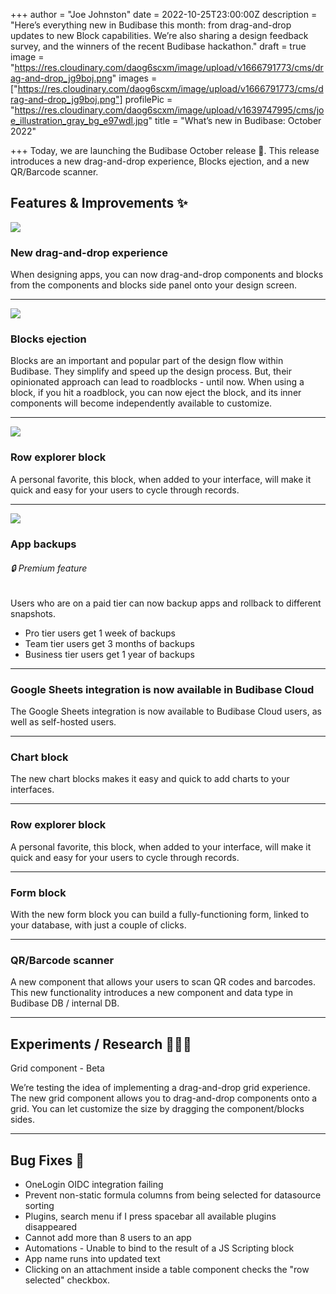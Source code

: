 +++
author = "Joe Johnston"
date = 2022-10-25T23:00:00Z
description = "Here’s everything new in Budibase this month: from drag-and-drop updates to new Block capabilities. We’re also sharing a design feedback survey, and the winners of the recent Budibase hackathon."
draft = true
image = "https://res.cloudinary.com/daog6scxm/image/upload/v1666791773/cms/drag-and-drop_jg9boj.png"
images = ["https://res.cloudinary.com/daog6scxm/image/upload/v1666791773/cms/drag-and-drop_jg9boj.png"]
profilePic = "https://res.cloudinary.com/daog6scxm/image/upload/v1639747995/cms/joe_illustration_gray_bg_e97wdl.jpg"
title = "What’s new in Budibase: October 2022"

+++
Today, we are launching the Budibase October release 🎉. This release introduces a new drag-and-drop experience, Blocks ejection, and a new QR/Barcode scanner.

## Features & Improvements ✨

![](https://res.cloudinary.com/daog6scxm/image/upload/v1666791773/cms/drag-and-drop_jg9boj.png)

### New drag-and-drop experience

When designing apps, you can now drag-and-drop components and blocks from the components and blocks side panel onto your design screen.

***

![](https://res.cloudinary.com/daog6scxm/image/upload/v1666791902/cms/Block-ejection_sjx8vh.png)

### Blocks ejection

Blocks are an important and popular part of the design flow within Budibase. They simplify and speed up the design process. But, their opinionated approach can lead to roadblocks - until now. When using a block, if you hit a roadblock, you can now eject the block, and its inner components will become independently available to customize.

***

![](https://res.cloudinary.com/daog6scxm/image/upload/v1666791947/cms/row-explorer_tsdci6.png)

### Row explorer block

A personal favorite, this block, when added to your interface, will make it quick and easy for your users to cycle through records.

***

![](https://res.cloudinary.com/daog6scxm/image/upload/v1666792090/cms/backups_ynlpls.png)

### App backups

###### 🔒 Premium feature

Users who are on a paid tier can now backup apps and rollback to different snapshots.

* Pro tier users get 1 week of backups
* Team tier users get 3 months of backups
* Business tier users get 1 year of backups

***

### Google Sheets integration is now available in Budibase Cloud

The Google Sheets integration is now available to Budibase Cloud users, as well as self-hosted users.

***

### Chart block

The new chart blocks makes it easy and quick to add charts to your interfaces.

***

### Row explorer block

A personal favorite, this block, when added to your interface, will make it quick and easy for your users to cycle through records.

***

### Form block

With the new form block you can build a fully-functioning form, linked to your database, with just a couple of clicks.

***

### QR/Barcode scanner

A new component that allows your users to scan QR codes and barcodes. This new functionality introduces a new component and data type in Budibase DB / internal DB.

***

## Experiments / Research 👩🏻‍🔬

Grid component - Beta

We’re testing the idea of implementing a drag-and-drop grid experience. The new grid component allows you to drag-and-drop components onto a grid. You can let customize the size by dragging the component/blocks sides.

***

## Bug Fixes 🐛

* OneLogin OIDC integration failing
* Prevent non-static formula columns from being selected for datasource sorting
* Plugins, search menu if I press spacebar all available plugins disappeared
* Cannot add more than 8 users to an app
* Automations - Unable to bind to the result of a JS Scripting block
* App name runs into updated text
* Clicking on an attachment inside a table component checks the "row selected" checkbox.
